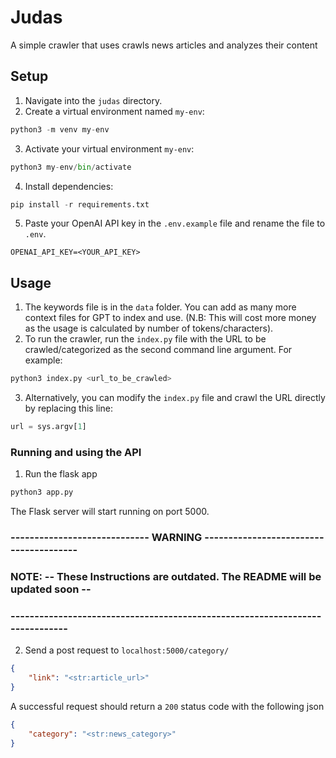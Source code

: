 # Judas

A simple crawler that uses crawls news articles and analyzes their content

## Setup

1. Navigate into the `judas` directory.
2. Create a virtual environment named `my-env`:

```python
python3 -m venv my-env
```
3. Activate your virtual environment `my-env`:

```python
python3 my-env/bin/activate
```
4. Install dependencies:

```python
pip install -r requirements.txt
```

5. Paste your OpenAI API key in the `.env.example` file and rename the file to `.env`.

```env
OPENAI_API_KEY=<YOUR_API_KEY>
```


## Usage

1. The keywords file is in the `data` folder. You can add as many more context files for GPT to index and use. (N.B: This will cost more money as the usage is calculated by number of tokens/characters).
2. To run the crawler, run the `index.py` file with the URL to be crawled/categorized as the second command line argument. For example:

```python
python3 index.py <url_to_be_crawled>
```

3. Alternatively, you can modify the `index.py` file and crawl the URL directly by replacing this line:

```python
url = sys.argv[1]
```

### Running and using the API

1. Run the flask app 

```python
python3 app.py
```
The Flask server will start running on port 5000.

### ----------------------------- WARNING ---------------------------------------

### NOTE: -- These Instructions are outdated. The README will be updated soon --

### -----------------------------------------------------------------------------

2. Send a post request to `localhost:5000/category/`

```json
{
    "link": "<str:article_url>"
}
```

A successful request should return a `200` status code with the following json

```json
{
    "category": "<str:news_category>"
}
```



